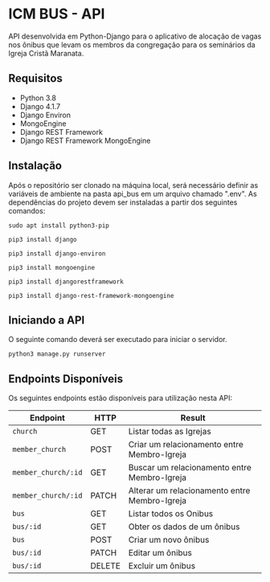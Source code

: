 # ICM BUS - API
API desenvolvida em Python-Django para o aplicativo de alocação de vagas nos ônibus que levam os membros da congregação para os seminários da Igreja Cristã Maranata.

## Requisitos
- Python 3.8
- Django 4.1.7
- Django Environ
- MongoEngine
- Django REST Framework
- Django REST Framework MongoEngine

## Instalação
Após o repositório ser clonado na máquina local, será necessário definir as variáveis de ambiente na pasta api_bus em um arquivo chamado ".env". As dependências do projeto devem ser instaladas a partir dos seguintes comandos:

```	
sudo apt install python3-pip
```	
```	
pip3 install django
```
```	
pip3 install django-environ
```	
```	
pip3 install mongoengine
```
```	
pip3 install djangorestframework
```
```	
pip3 install django-rest-framework-mongoengine
```

## Iniciando a API
O seguinte comando deverá ser executado para iniciar o servidor.
```
python3 manage.py runserver
```

## Endpoints Disponíveis
Os seguintes endpoints estão disponíveis para utilização nesta API:

Endpoint            | HTTP   | Result
--                  | --     | --
`church`            | GET    | Listar todas as Igrejas
`member_church`     | POST   | Criar um relacionamento entre Membro-Igreja
`member_church/:id` | GET    | Buscar um relacionamento entre Membro-Igreja
`member_church/:id` | PATCH  | Alterar um relacionamento entre Membro-Igreja
`bus`               | GET    | Listar todos os Onibus
`bus/:id`           | GET    | Obter os dados de um ônibus
`bus`               | POST   | Criar um novo ônibus
`bus/:id`           | PATCH  | Editar um ônibus
`bus/:id`           | DELETE | Excluir um ônibus
